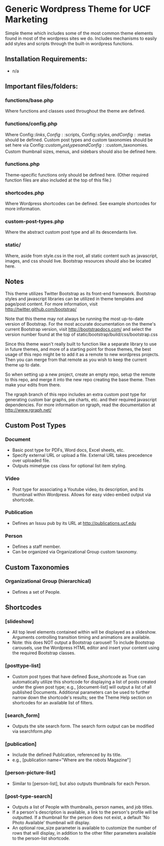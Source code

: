 # Generic Wordpress Theme for UCF Marketing

Simple theme which includes some of the most common theme elements found in most
of the wordpress sites we do.  Includes mechanisms to easily add styles and
scripts through the built-in wordpress functions.


## Installation Requirements:
* n/a


## Important files/folders:

### functions/base.php
Where functions and classes used throughout the theme are defined.

### functions/config.php
Where Config::$links, Config::$scripts, Config::$styles, and
Config::$metas should be defined.  Custom post types and custom taxonomies should
be set here via Config::$custom_post_types and Config::$custom_taxonomies.
Custom thumbnail sizes, menus, and sidebars should also be defined here.

### functions.php
Theme-specific functions only should be defined here.  (Other required
function files are also included at the top of this file.)

### shortcodes.php
Where Wordpress shortcodes can be defined.  See example shortcodes for more 
information.

### custom-post-types.php
Where the abstract custom post type and all its descendants live.

### static/
Where, aside from style.css in the root, all static content such as
javascript, images, and css should live.
Bootstrap resources should also be located here.


## Notes

This theme utilizes Twitter Bootstrap as its front-end framework.  Bootstrap
styles and javascript libraries can be utilized in theme templates and page/post
content.  For more information, visit http://twitter.github.com/bootstrap/

Note that this theme may not always be running the most up-to-date version of
Bootstrap.  For the most accurate documentation on the theme's current
Bootstrap version, visit http://bootstrapdocs.com/ and select the version number
found at the top of static/bootstrap/build/css/bootstrap.css


Since this theme wasn't really built to function like a separate library to use
in future themes, and more of a starting point for those themes, the best usage
of this repo might be to add it as a remote to new wordpress projects.  Then
you can merge from that remote as you wish to keep the current theme up to date.

So when setting up a new project, create an empty repo, setup the remote to this
repo, and merge it into the new repo creating the base theme.  Then make your
edits from there.


The rgraph branch of this repo includes an extra custom post type for generating
custom bar graphs, pie charts, etc. and their required javascript dependencies.
For more information on rgraph, read the documentation at http://www.rgraph.net/


## Custom Post Types

### Document
* Basic post type for PDFs, Word docs, Excel sheets, etc.
* Specify external URL or upload a file.  External URL takes precedence over
uploaded file.
* Outputs mimetype css class for optional list item styling.

### Video
* Post type for associating a Youtube video, its description, and its thumbnail
within Wordpress.  Allows for easy video embed output via shortcode.

### Publication
* Defines an Issuu pub by its URL at http://publications.ucf.edu

### Person
* Defines a staff member.
* Can be organized via Organizational Group custom taxonomy.


## Custom Taxonomies

### Organizational Group (hierarchical)
* Defines a set of People.


## Shortcodes

### [slideshow]
* All top level elements contained within will be displayed as a slideshow.  
Arguments controlling transition timing and animations are available.
* Note: this does NOT output a Bootstrap carousel!  To include Bootstrap 
carousels, use the Wordpress HTML editor and insert your content using the
required Bootstrap classes.

### [posttype-list]
* Custom post types that have defined $use_shortcode as True can automatically
utilize this shortcode for displaying a list of posts created under the given
post type; e.g., [document-list] will output a list of all published Documents.
Additional parameters can be used to further narrow down the shortcode's results;
see the Theme Help section on shortcodes for an available list of filters.

### [search_form]
* Outputs the site search form.  The search form output can be modified via
searchform.php

### [publication]
* Include the defined Publication, referenced by its title.
* e.g., [publication name="Where are the robots Magazine"]

### [person-picture-list]
* Similar to [person-list], but also outputs thumbnails for each Person.

### [post-type-search]
* Outputs a list of People with thumbnails, person names, and job titles.
* If a person's description is available, a link to the person's profile will be outputted. If a thumbnail for the person does not exist, a default 'No Photo Available' thumbnail will display.
* An optional row_size parameter is available to customize the number of rows that will display, in addition to the other filter parameters available to the person-list shortcode.